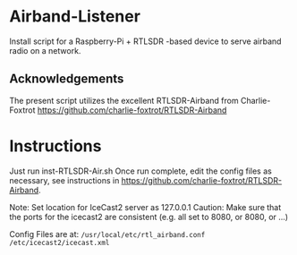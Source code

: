 # Airband-Listener
Install script for a Raspberry-Pi + RTLSDR -based device to serve airband radio on a network. 

## Acknowledgements
The present script utilizes the excellent RTLSDR-Airband from Charlie-Foxtrot https://github.com/charlie-foxtrot/RTLSDR-Airband

# Instructions
Just run inst-RTLSDR-Air.sh
Once run complete, edit the config files as necessary, see instructions in https://github.com/charlie-foxtrot/RTLSDR-Airband. 

Note: Set location for IceCast2 server as 127.0.0.1
Caution: Make sure that the ports for the icecast2 are consistent (e.g. all set to 8080, or 8080, or ...)

Config Files are at: 
`/usr/local/etc/rtl_airband.conf` 
`/etc/icecast2/icecast.xml`
